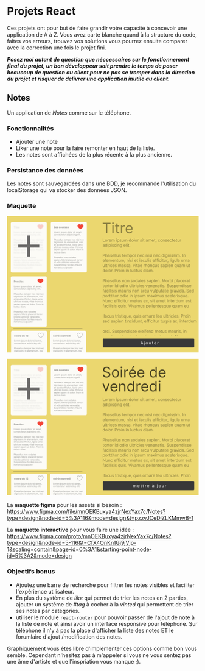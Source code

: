 # Projets React
Ces projets ont pour but de faire grandir votre capacité à concevoir une application de A à Z. Vous avez carte blanche quand à la structure du code, faites vos erreurs, trouvez vos solutions vous pourrez ensuite comparer avec la correction une fois le projet fini.

***Posez moi autant de question que néccessaires sur le fonctionnement final du projet, un bon développeur sait prendre le temps de poser beaucoup de question au client pour ne pas se tromper dans la direction du projet et risquer de delivrer une application inutile au client.***

## Notes
Un application de *Notes* comme sur le téléphone.

### Fonctionnalités
- Ajouter une note
- Liker une note pour la faire remonter en haut de la liste.
- Les notes sont affichées de la plus récente à la plus ancienne.

### Persistance des données
Les notes sont sauvegardées dans une BDD, je recommande l'utilisation du localStorage qui va stocker des données JSON.

### Maquette

![alt text](Note.png)

![alt text](<Note other.png>)

La **maquette figma** pour les assets si besoin : https://www.figma.com/file/mnOEKBuxya4zjrNexYax7c/Notes?type=design&node-id=5%3A116&mode=design&t=pzzvJCeDlZLKMmwB-1

La **maquette interactive** pour vous faire une idée : https://www.figma.com/proto/mnOEKBuxya4zjrNexYax7c/Notes?type=design&node-id=5-116&t=CfX4OnKn1Gj9jVjp-1&scaling=contain&page-id=0%3A1&starting-point-node-id=5%3A2&mode=design

### Objectifs bonus
- Ajoutez une barre de recherche pour filtrer les notes visibles et faciliter l'expérience utilisateur.
- En plus du système de *like* qui permet de trier les notes en 2 parties, ajouter un système de *#tag* à cocher à la *vinted* qui permettent de trier ses notes par catégories.
- utiliser le module `react-router` pour pouvoir passer de l'ajout de note à la liste de note et ainsi avoir un interface responsive pour téléphone. Sur téléphone il n'y à pas la place d'afficher la liste des notes ET le forumlaire d'ajout /modification des notes.

Graphiquement vous êtes libre d'implementer ces options comme bon vous semble. Cependant n'hesitez pas à m'appeler si vous ne vous sentez pas une âme d'artiste et que l'inspriation vous manque ;).


